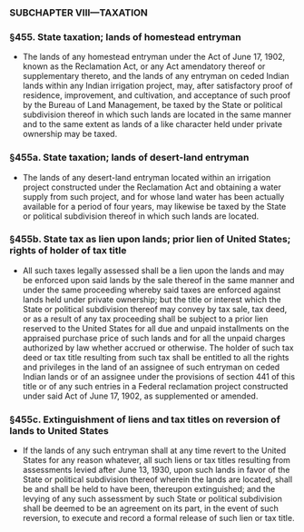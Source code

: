### SUBCHAPTER VIII—TAXATION

### §455. State taxation; lands of homestead entryman
* The lands of any homestead entryman under the Act of June 17, 1902, known as the Reclamation Act, or any Act amendatory thereof or supplementary thereto, and the lands of any entryman on ceded Indian lands within any Indian irrigation project, may, after satisfactory proof of residence, improvement, and cultivation, and acceptance of such proof by the Bureau of Land Management, be taxed by the State or political subdivision thereof in which such lands are located in the same manner and to the same extent as lands of a like character held under private ownership may be taxed.

### §455a. State taxation; lands of desert-land entryman
* The lands of any desert-land entryman located within an irrigation project constructed under the Reclamation Act and obtaining a water supply from such project, and for whose land water has been actually available for a period of four years, may likewise be taxed by the State or political subdivision thereof in which such lands are located.

### §455b. State tax as lien upon lands; prior lien of United States; rights of holder of tax title
* All such taxes legally assessed shall be a lien upon the lands and may be enforced upon said lands by the sale thereof in the same manner and under the same proceeding whereby said taxes are enforced against lands held under private ownership; but the title or interest which the State or political subdivision thereof may convey by tax sale, tax deed, or as a result of any tax proceeding shall be subject to a prior lien reserved to the United States for all due and unpaid installments on the appraised purchase price of such lands and for all the unpaid charges authorized by law whether accrued or otherwise. The holder of such tax deed or tax title resulting from such tax shall be entitled to all the rights and privileges in the land of an assignee of such entryman on ceded Indian lands or of an assignee under the provisions of section 441 of this title or of any such entries in a Federal reclamation project constructed under said Act of June 17, 1902, as supplemented or amended.

### §455c. Extinguishment of liens and tax titles on reversion of lands to United States
* If the lands of any such entryman shall at any time revert to the United States for any reason whatever, all such liens or tax titles resulting from assessments levied after June 13, 1930, upon such lands in favor of the State or political subdivision thereof wherein the lands are located, shall be and shall be held to have been, thereupon extinguished; and the levying of any such assessment by such State or political subdivision shall be deemed to be an agreement on its part, in the event of such reversion, to execute and record a formal release of such lien or tax title.